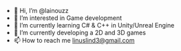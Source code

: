- 👋 Hi, I’m @lainouzz
- 👀 I’m interested in Game development
- 🌱 I’m currently learning C# & C++ in Unity/Unreal Engine
- 🌱 I’m currently developing a 2D and 3D games
- 📫 How to reach me linuslind3@gmail.com

<!---
lainouzz/lainouzz is a ✨ special ✨ repository because its `README.md` (this file) appears on your GitHub profile.
You can click the Preview link to take a look at your changes.
--->

